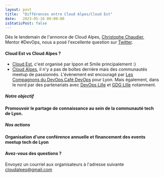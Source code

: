 ```yaml
---
layout: post
title:  "Différences entre Cloud Alpes/Cloud Est"
date:   2023-05-16 09:00:00
isStaticPost: false
---
```


Dès le lendemain de l'annonce de Cloud Alpes, [Christophe Chaudier](https://twitter.com/c_chaudier/status/1491519395272839171), Mentor #DevOps, nous a posé l'excellente question sur [Twitter](https://twitter.com/c_chaudier/status/1658379323886141442).

#### Cloud Est vs Cloud Alpes ?

* [Cloud Est](https://cloudest-event.fr/), c'est organisé par Ippon et Smile principalement :)
* [Cloud Alpes](https://www.cloudalpes.fr/), il n'y a pas de boîtes derrière mais des communautés meetup de passionnés. L'évènement est encouragé par [Les Compagnons du DevOps](https://www.compagnons-devops.fr/),[Café DevOps](https://www.meetup.com/fr-FR/cafe-devops-lyon/) pour Lyon. Mais également, dans le nord par des partenariats avec [DevOps Lille](https://www.meetup.com/fr-FR/devops-lille/) et [GDG Lille](https://www.meetup.com/fr-FR/gdg-lille/) notamment.

##### Notre objectif

__Promouvoir le partage de connaissance au sein de la communauté tech de Lyon.__

##### Nos actions

__Organisation d'une conférence annuelle et financement des events meetup tech de Lyon__

#### Avez-vous des questions ?
Envoyez un courriel aux organisateurs à l'adresse suivante [cloudalpes@gmail.com](mailto:cloudalpes@gmail.com)